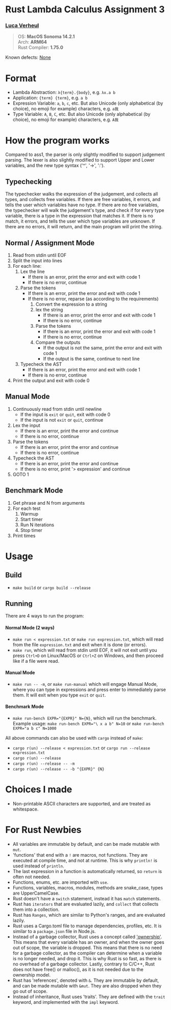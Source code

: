# Rust Lambda Calculus Assignment 3

### [Luca Verheul]()

> OS: **MacOS Sonoma 14.2.1** \
> Arch: **ARM64** \
> Rust Compiler: **1.75.0**

Known defects: [None](REQUIREMENTS.md)

# Format

- Lambda Abstraction: `λ{term}.{body}`, e.g. `λx.a b`
- Application: `{term} {term}`, e.g. `a b`
- Expression Variable: `a`, `b`, `c`, etc. But also Unicode (only alphabetical (by choice), no emoji for example) characters, e.g. `a我`
- Type Variable: `A`, `B`, `C`, etc. But also Unicode (only alphabetical (by choice), no emoji for example) characters, e.g. `A我`

# How the program works

Compared to ass1, the parser is only slightly modified to support judgement parsing. The lexer is also slightly modified to support Upper and Lower variables, and the new type syntax ('^', '->', ':').

## Typechecking

The typechecker walks the expression of the judgement, and collects all types, and collects free variables. If there are free variables, it errors, and tells the user which variables have no type. If there are no free variables, the typechecker will walk the judgement's type, and check if for every type variable, there is a type in the expression that matches it. If there is no match, it errors, and tells the user which type variables are unknown. If there are no errors, it will return, and the main program will print the string.

## Normal / Assignment Mode

1. Read from stdin until EOF
2. Split the input into lines
3. For each line:
   1. Lex the line
      - If there is an error, print the error and exit with code 1
      - If there is no error, continue
   2. Parse the tokens
      - If there is an error, print the error and exit with code 1
      - If there is no error, reparse (as according to the requirements)
        1. Convert the expression to a string
        2. lex the string
           - If there is an error, print the error and exit with code 1
           - If there is no error, continue
        3. Parse the tokens
           - If there is an error, print the error and exit with code 1
           - If there is no error, continue
        4. Compare the outputs
           - If the output is not the same, print the error and exit with code 1
           - If the output is the same, continue to next line
   3. Typecheck the AST
      - If there is an error, print the error and exit with code 1
      - If there is no error, continue
4. Print the output and exit with code 0

## Manual Mode

1. Continuously read from stdin until newline
   - If the input is `exit` or `quit`, exit with code 0
   - If the input is not `exit` or `quit`, continue
2. Lex the input
   - If there is an error, print the error and continue
   - If there is no error, continue
3. Parse the tokens
   - If there is an error, print the error and continue
   - If there is no error, continue
4. Typecheck the AST
   - If there is an error, print the error and continue
   - If there is no error, print '> expression' and continue
5. GOTO 1

## Benchmark Mode

1. Get phrase and N from arguments
2. For each test
   1. Warmup
   2. Start timer
   3. Run N iterations
   4. Stop timer
3. Print times

# Usage

## Build

- `make build` or `cargo build --release`

## Running

There are 4 ways to run the program:

#### Normal Mode (2 ways)

- `make run < expression.txt` or `make run expression.txt`, which will read from the file `expression.txt` and exit when it is done (or errors).
- `make run`, which will read from stdin until EOF, it will not exit until you press `Ctrl+D` on Linux/MacOS or `Ctrl+Z` on Windows, and then proceed like if a file were read.

#### Manual Mode

- `make run -- -m`, or `make run-manual` which will engage Manual Mode, where you can type in expressions and press enter to immediately parse them. It will exit when you type `exit` or `quit`.

#### Benchmark Mode

- `make run-bench EXPR="{EXPR}" N={N}`, which will run the benchmark. Example usage: `make run-bench EXPR="\ x a b" N=10` or `make run-bench EXPR="a b c" N=1000`

All above commands can also be used with `cargo` instead of `make`:

- `cargo r(un) --release < expression.txt` or `cargo run --release expression.txt`
- `cargo r(un) --release`
- `cargo r(un) --release -- -m`
- `cargo r(un) --release -- -b "{EXPR}" {N}`

# Choices I made

- Non-printable ASCII characters are supported, and are treated as whitespace.

# For Rust Newbies

- All variables are immutable by default, and can be made mutable with `mut`.
- 'functions' that end with a `!` are macros, not functions. They are executed at compile time, and not at runtime. This is why `println!` is used instead of `println`.
- The last expression in a function is automatically returned, so `return` is often not needed.
- Functions, enums, etc. are imported with `use`.
- Functions, variables, macros, modules, methods are snake_case, types are UpperCamelCase.
- Rust doesn't have a `switch` statement, instead it has `match` statements.
- Rust has `iterators` that are evaluated lazily, and `collect` that collects them into a collection.
- Rust has `Ranges`, which are similar to Python's ranges, and are evaluated lazily.
- Rust uses a Cargo.toml file to manage dependencies, profiles, etc. It is similar to a `package.json` file in Node.js.
- Instead of a garbage collector, Rust uses a concept called ['ownership'](https://doc.rust-lang.org/book/ch04-01-what-is-ownership.html). This means that every variable has an owner, and when the owner goes out of scope, the variable is dropped. This means that there is no need for a garbage collector, as the compiler can determine when a variable is no longer needed, and drop it. This is why Rust is so fast, as there is no overhead of a garbage collector. Lastly, contrary to C/C++, Rust does not have free() or malloc(), as it is not needed due to the ownership model.
- Rust has 'references', denoted with `&`. They are immutable by default, and can be made mutable with `&mut`. They are also dropped when they go out of scope.
- Instead of inheritance, Rust uses 'traits'. They are defined with the `trait` keyword, and implemented with the `impl` keyword.

